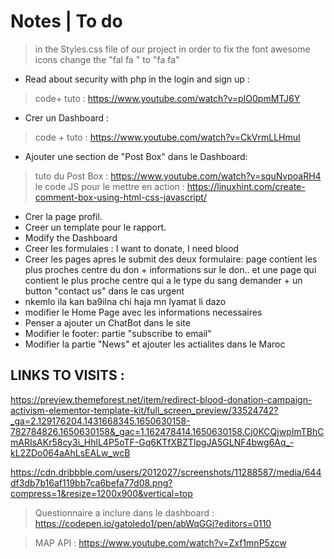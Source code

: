 # Notes | To do 
> in the Styles.css file of our project in order to fix the font awesome icons change the "fal fa " to "fa fa"
+ Read about security with php in the login and sign up : 
> code+ tuto : https://www.youtube.com/watch?v=pIO0pmMTJ6Y

+ Crer un Dashboard : 
> code + tuto : https://www.youtube.com/watch?v=CkVrmLLHmuI

+ Ajouter une section de "Post Box" dans le Dashboard: 
> tuto du Post Box : https://www.youtube.com/watch?v=squNvpoaRH4
> le code JS pour le mettre en action : https://linuxhint.com/create-comment-box-using-html-css-javascript/

+ Crer la page profil.
+ Creer un template pour le rapport.
+ Modify the Dashboard
+ Creer les formulaies : I want to donate, I need blood
+ Creer les pages apres le submit des deux formulaire: page contient les plus proches centre du don + informations sur le don.. et une page qui contient le plus proche centre qui a le type du sang demander + un button "contact us" dans le cas urgent 
+ nkemlo ila kan ba9ilna chi haja mn lyamat li dazo
+ modifier le Home Page avec les informations necessaires
+ Penser a ajouter un ChatBot dans le site
+ Modifier le footer: partie "subscribe to email" 
+ Modifier la partie "News" et ajouter les actialites dans le Maroc

## LINKS TO VISITS : 
https://preview.themeforest.net/item/redirect-blood-donation-campaign-activism-elementor-template-kit/full_screen_preview/33524742?_ga=2.129176204.1431668345.1650630158-782784826.1650630158&_gac=1.162478414.1650630158.Cj0KCQjwpImTBhCmARIsAKr58cy3i_HhlL4P5oTF-Gq6KTfXBZTlpgJA5GLNF4bwg6Aq_-kL2ZDo064aAhLsEALw_wcB

https://cdn.dribbble.com/users/2012027/screenshots/11288587/media/644df3db7b16af119bb7ca6befa77d08.png?compress=1&resize=1200x900&vertical=top
> Questionnaire a inclure dans le dashboard : 
https://codepen.io/gatoledo1/pen/abWqGGj?editors=0110


> MAP API :
https://www.youtube.com/watch?v=Zxf1mnP5zcw
